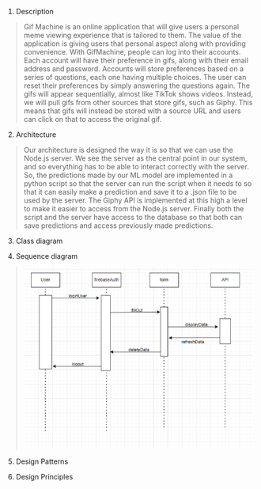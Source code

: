 1) Description
 > Gif Machine is an online application that will give users a personal meme viewing experience that is tailored to them. The value of the application is giving users that personal aspect along with providing convenience. With GifMachine, people can log into their accounts. Each account will have their preference in gifs, along with their email address and password. Accounts will store preferences based on a series of questions, each one having multiple choices. The user can reset their preferences by simply answering the questions again. The gifs will appear sequentially, almost like TikTok shows videos. Instead, we will pull gifs from other sources that store gifs, such as Giphy. This means that gifs will instead be stored with a source URL and users can click on that to access the original gif.

2) Architecture
 > Our architecture is designed the way it is so that we can use the Node.js server. We see the server as the central point in our system, and so everything has to be able to interact correctly with the server. So, the predictions made by our ML model are implemented in a python script so that the server can run the script when it needs to so that it can easily make a prediction and save it to a .json file to be used by the server. The Giphy API is implemented at this high a level to make it easier to access from the Node.js server. Finally both the script and the server have access to the database so that both can save predictions and access previously made predictions.

3) Class diagram

4) Sequence diagram
> ![Alt text](Screenshot%20(182).png)
5) Design Patterns

6) Design Principles
